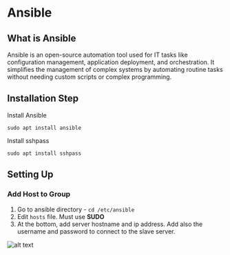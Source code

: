 # Ansible

## What is Ansible

Ansible is an open-source automation tool used for IT tasks like configuration management, application deployment, and orchestration. It simplifies the management of complex systems by automating routine tasks without needing custom scripts or complex programming.

## Installation Step

Install Ansible

```
sudo apt install ansible
```

Install sshpass

```
sudo apt install sshpass
```

## Setting Up

### Add Host to Group

1. Go to ansible directory - `cd /etc/ansible`
2. Edit `hosts` file. Must use **SUDO**
3. At the bottom, add server hostname and ip address. Add also the username and password to connect to the slave server.

![alt text]([http://url/to/img.png](https://github.com/adif-kirito/Ansible/blob/main/pic/anspic1.png))
